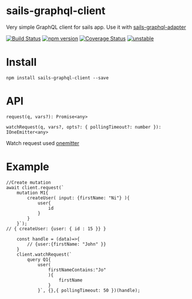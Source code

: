 # sails-graphql-client

Very simple GraphQL client for sails app. Use it with [sails-graphql-adapter](https://github.com/arvitaly/sails-graphql-adapter)

[![Build Status](https://travis-ci.org/arvitaly/sails-graphql-client.svg?branch=master)](https://travis-ci.org/arvitaly/sails-graphql-client)
[![npm version](https://badge.fury.io/js/sails-graphql-client.svg)](https://badge.fury.io/js/sails-graphql-client)
[![Coverage Status](https://coveralls.io/repos/github/arvitaly/sails-graphql-client/badge.svg?branch=master)](https://coveralls.io/github/arvitaly/sails-graphql-client?branch=master)
[![unstable](http://badges.github.io/stability-badges/dist/unstable.svg)](http://github.com/badges/stability-badges)

# Install

    npm install sails-graphql-client --save

# API

    request(q, vars?): Promise<any>

    watchRequest(q, vars?, opts?: { pollingTimeout?: number }): IOneEmitter<any>

Watch request used [onemitter](https://github.com/arvitaly/onemitter)

# Example

    //Create mutation
    await client.request(`
        mutation M1{ 
            createUser( input: {firstName: "Ni"} ){ 
                user{
                    id
                } 
            } 
        }`);
    // { createUser: {user: { id : 15 }} }
    
        const handle = (data)=>{
            // {user:{firstName: "John" }}
        }
        client.watchRequest(`
            query Q1{ 
                user(
                    firstNameContains:"Jo"
                    ){ 
                        firstName 
                    } 
                }`, {},{ pollingTimeout: 50 })(handle);



